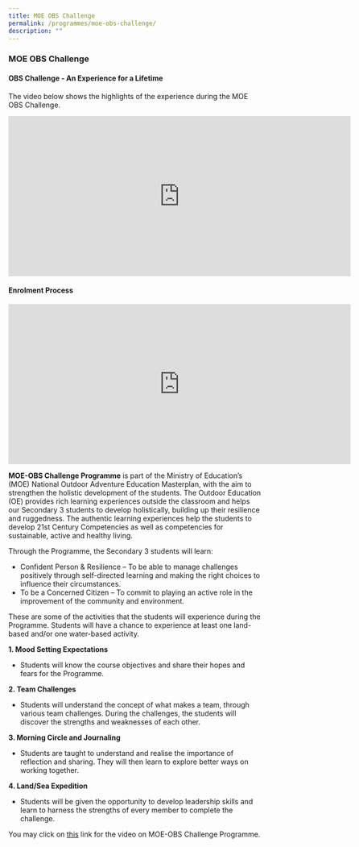 ```yaml
---
title: MOE OBS Challenge
permalink: /programmes/moe-obs-challenge/
description: ""
---
```

### **MOE OBS Challenge**
#### **OBS Challenge - An Experience for a Lifetime**
The video below shows the highlights of the experience during the MOE OBS Challenge.

<iframe width="680" height="318" src="https://www.youtube.com/embed/QJhLyk_NJVY" title="OBS Challenge - An Experience for a Lifetime!" frameborder="0" allow="accelerometer; autoplay; clipboard-write; encrypted-media; gyroscope; picture-in-picture" allowfullscreen></iframe>

#### **Enrolment Process**

<iframe width="680" height="318" src="https://www.youtube.com/embed/hhr0ffW7do0" title="OBS Challenge Enrolment Process Video" frameborder="0" allow="accelerometer; autoplay; clipboard-write; encrypted-media; gyroscope; picture-in-picture" allowfullscreen></iframe>

**MOE-OBS Challenge Programme** is part of the Ministry of Education’s (MOE) National Outdoor Adventure Education Masterplan, with the aim to strengthen the holistic development of the students. The Outdoor Education (OE) provides rich learning experiences outside the classroom and helps our Secondary 3 students to develop holistically, building up their resilience and ruggedness. The authentic learning experiences help the students to develop 21st Century Competencies as well as competencies for sustainable, active and healthy living. 

Through the Programme, the Secondary 3 students will learn:
*   Confident Person & Resilience – To be able to manage challenges positively through self-directed learning and making the right choices to influence their circumstances.
*   To be a Concerned Citizen – To commit to playing an active role in the improvement of the community and environment.

These are some of the activities that the students will experience during the Programme. Students will have a chance to experience at least one land-based and/or one water-based activity.

**1. Mood Setting Expectations**
*   Students will know the course objectives and share their hopes and fears for the Programme.

**2. Team Challenges**
*   Students will understand the concept of what makes a team, through various team challenges. During the challenges, the students will discover the strengths and weaknesses of each other.    

**3. Morning Circle and Journaling**
*   Students are taught to understand and realise the importance of reflection and sharing. They will then learn to explore better ways on working together.

**4. Land/Sea Expedition**
*   Students will be given the opportunity to develop leadership skills and learn to harness the strengths of every member to complete the challenge. 

You may click on [this](https://www.youtube.com/watch?v=QG6WlsHOUzA) link for the video on MOE-OBS Challenge Programme.